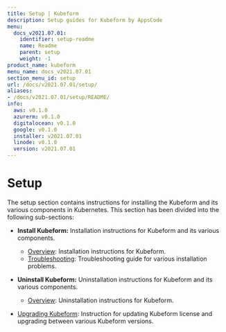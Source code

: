 ```yaml
---
title: Setup | Kubeform
description: Setup guides for Kubeform by AppsCode
menu:
  docs_v2021.07.01:
    identifier: setup-readme
    name: Readme
    parent: setup
    weight: -1
product_name: kubeform
menu_name: docs_v2021.07.01
section_menu_id: setup
url: /docs/v2021.07.01/setup/
aliases:
- /docs/v2021.07.01/setup/README/
info:
  aws: v0.1.0
  azurerm: v0.1.0
  digitalocean: v0.1.0
  google: v0.1.0
  installer: v2021.07.01
  linode: v0.1.0
  version: v2021.07.01
---
```


# Setup

The setup section contains instructions for installing the Kubeform and its various components in Kubernetes. This section has been divided into the following sub-sections:

- **Install Kubeform:** Installation instructions for Kubeform and its various components.
  - [Overview](/docs/v2021.07.01/setup/install/overview): Installation instructions for Kubeform.
  - [Troubleshooting](/docs/v2021.07.01/setup/install/troubleshoting): Troubleshooting guide for various installation problems.

- **Uninstall Kubeform:** Uninstallation instructions for Kubeform and its various components.
  - [Overview](/docs/v2021.07.01/setup/uninstall/overview): Uninstallation instructions for Kubeform.

- [Upgrading Kubeform](/docs/v2021.07.01/setup/upgrade/): Instruction for updating Kubeform license and upgrading between various Kubeform versions.
